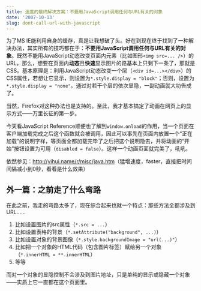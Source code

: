 ```yaml
---
title: 速度的最终解决方案：不要用JavaScript调用任何与URL有关的对象
date: '2007-10-13'
slug: dont-call-url-with-javascript
---
```


为了MS IE能利用自身的缓存，真是让我想破了头。好在到现在终于找到了一种解决办法，其实所有的技巧都在于：**不要用JavaScript调用任何与URL有关的对象**。既然不能用JavaScript动态改变页面内元素（比如图形`<img src=... />`）的URL，那么，想要在页面内**动态**且**快速**显示图片的路基本上只剩下一条了，那就是CSS。基本原理是：利用JavaScript动态改变一个层（`<div id=...></div>`）的CSS属性，若想让它显示，则设置为`*.style.display = "block"`；否则，设置为`*.style.display = "none"`。通过对若干个层的依次显隐，一副动画就大功告成了。

当然，Firefox对这种办法也是支持的。至此，我才基本搞定了动画在网页上的显示方式——万里长征的第一步。

今天看JavaScript Reference顺便也了解到`window.onload`的作用，当一个页面在客户端加载完成之后这个函数就会被调用，因此可以事先在页面内放置一个“正在加载”的说明字样，等页面全都加载完毕了之后把这个说明隐去，并将动画的“开始”按钮设置为可用（`disabled = false`）。这样一个动画页面就完美了，吼吼。

依然参见：<http://yihui.name/r/misc/java.htm>（猛增速度，faster，直接把时间间隔减小到0秒，看看是什么效果）

## 外一篇：之前走了什么弯路

在此之前，我走的弯路太多了，现在综合起来也就一个特点：那些方法全都涉及到URL……

1. 比如设置图片的src属性（`*.src = ...`）
2. 比如设置表格的背景（`*.setAttribute("background", ...)`）
3. 比如设置对象的背景图像（`*.style.backgroundImage = "url(...)"`）
4. 比如把一个对象的HTML代码（包含图片标签）赋给另一个对象（`*.innerHTML = **.innerHTML`）
5. 等等

而对一个对象的显隐控制不会涉及到图片地址，只是单纯的显示或隐藏一个对象——实质上它一直都在这个页面里。

